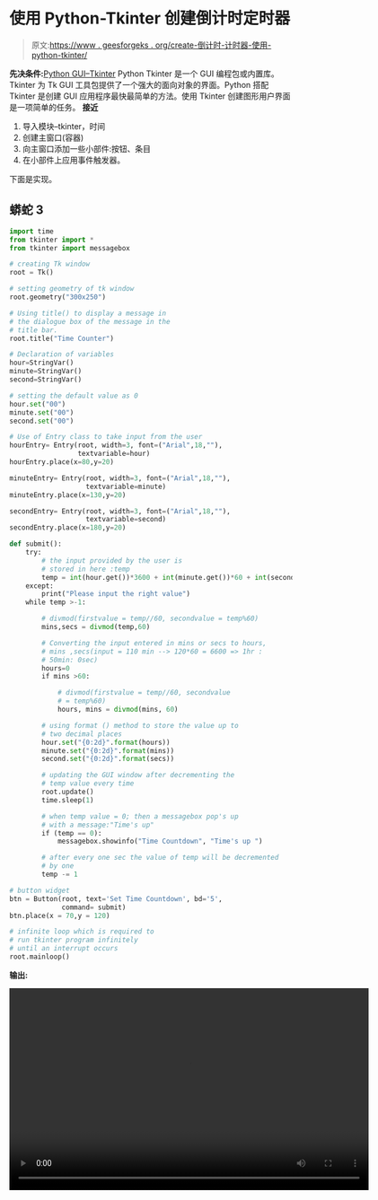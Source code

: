 # 使用 Python-Tkinter 创建倒计时定时器

> 原文:[https://www . geesforgeks . org/create-倒计时-计时器-使用-python-tkinter/](https://www.geeksforgeeks.org/create-countdown-timer-using-python-tkinter/)

**先决条件:**[Python GUI–Tkinter](https://www.geeksforgeeks.org/python-gui-tkinter/)
Python Tkinter 是一个 GUI 编程包或内置库。Tkinter 为 Tk GUI 工具包提供了一个强大的面向对象的界面。Python 搭配 Tkinter 是创建 GUI 应用程序最快最简单的方法。使用 Tkinter 创建图形用户界面是一项简单的任务。
**接近**

1.  导入模块–tkinter，时间
2.  创建主窗口(容器)
3.  向主窗口添加一些小部件:按钮、条目
4.  在小部件上应用事件触发器。

下面是实现。

## 蟒蛇 3

```py
import time
from tkinter import *
from tkinter import messagebox

# creating Tk window
root = Tk()

# setting geometry of tk window
root.geometry("300x250")

# Using title() to display a message in
# the dialogue box of the message in the
# title bar.
root.title("Time Counter")

# Declaration of variables
hour=StringVar()
minute=StringVar()
second=StringVar()

# setting the default value as 0
hour.set("00")
minute.set("00")
second.set("00")

# Use of Entry class to take input from the user
hourEntry= Entry(root, width=3, font=("Arial",18,""),
                 textvariable=hour)
hourEntry.place(x=80,y=20)

minuteEntry= Entry(root, width=3, font=("Arial",18,""),
                   textvariable=minute)
minuteEntry.place(x=130,y=20)

secondEntry= Entry(root, width=3, font=("Arial",18,""),
                   textvariable=second)
secondEntry.place(x=180,y=20)

def submit():
    try:
        # the input provided by the user is
        # stored in here :temp
        temp = int(hour.get())*3600 + int(minute.get())*60 + int(second.get())
    except:
        print("Please input the right value")
    while temp >-1:

        # divmod(firstvalue = temp//60, secondvalue = temp%60)
        mins,secs = divmod(temp,60)

        # Converting the input entered in mins or secs to hours,
        # mins ,secs(input = 110 min --> 120*60 = 6600 => 1hr :
        # 50min: 0sec)
        hours=0
        if mins >60:

            # divmod(firstvalue = temp//60, secondvalue
            # = temp%60)
            hours, mins = divmod(mins, 60)

        # using format () method to store the value up to
        # two decimal places
        hour.set("{0:2d}".format(hours))
        minute.set("{0:2d}".format(mins))
        second.set("{0:2d}".format(secs))

        # updating the GUI window after decrementing the
        # temp value every time
        root.update()
        time.sleep(1)

        # when temp value = 0; then a messagebox pop's up
        # with a message:"Time's up"
        if (temp == 0):
            messagebox.showinfo("Time Countdown", "Time's up ")

        # after every one sec the value of temp will be decremented
        # by one
        temp -= 1

# button widget
btn = Button(root, text='Set Time Countdown', bd='5',
             command= submit)
btn.place(x = 70,y = 120)

# infinite loop which is required to
# run tkinter program infinitely
# until an interrupt occurs
root.mainloop()
```

**输出:**

<video class="wp-video-shortcode" id="video-432039-1" width="640" height="360" preload="metadata" controls=""><source type="video/webm" src="https://media.geeksforgeeks.org/wp-content/uploads/20200616155443/python-tkinter-contdown.webm?_=1">[https://media.geeksforgeeks.org/wp-content/uploads/20200616155443/python-tkinter-contdown.webm](https://media.geeksforgeeks.org/wp-content/uploads/20200616155443/python-tkinter-contdown.webm)</video>